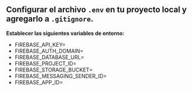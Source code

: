 ## Configurar el archivo `.env` en tu proyecto local y agregarlo a `.gitignore`.

**Establecer las siguientes variables de entorno:**

- FIREBASE_API_KEY=
- FIREBASE_AUTH_DOMAIN=
- FIREBASE_DATABASE_URL=
- FIREBASE_PROJECT_ID=
- FIREBASE_STORAGE_BUCKET=
- FIREBASE_MESSAGING_SENDER_ID=
- FIREBASE_APP_ID=
 